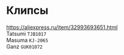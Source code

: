 # Клипсы
https://aliexpress.ru/item/32993693651.html \
Tatsumi `TJB1017` \
Masuma `KJ-2065` \
Ganz `GUK01072`